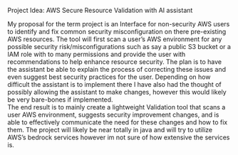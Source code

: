 Project Idea: AWS Secure Resource Validation with AI assistant 

My proposal for the term project is an Interface for non-security AWS users to 
identify and fix common security misconfiguration on there pre-existing AWS resources. 
The tool will first scan a user’s AWS environment for any possible security 
risk/misconfigurations such as say a public S3 bucket or a IAM role with to many 
permissions and provide the user with recommendations to help enhance resource 
security. The plan is to have the assistant be able to explain the process of correcting these 
issues and even suggest best security practices for the user. Depending on how difficult the 
assistant is to implement there I have also had the thought of possibly allowing the 
assistant to make changes, however this would likely be very bare-bones if implemented.  
The end result is to mainly create a lightweight Validation tool that scans a user AWS 
environment, suggests security improvement changes, and is able to effectively 
communicate the need for these changes and how to fix them. The project will likely be 
near totally in java and will try to utilize AWS’s bedrock services however im not sure of how 
extensive the services is.
